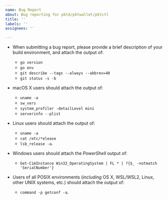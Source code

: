 ```yaml
---
name: Bug Report
about: Bug reporting for pktd/pktwallet/pktctl
title: ''
labels: ''
assignees: ''

---
```


* When submitting a bug report, please provide a brief description of your build environment, and attach the output of:
  * `go version`
  * `go env`
  * `git describe --tags --always --abbrev=40`
  * `git status -s -b`
  
* macOS X users should attach the output of:
  * `uname -a`
  * `sw_vers`
  * `system_profiler -detailLevel mini`
  * `serverinfo --plist`
  
* Linux users should attach the output of:
  * `uname -a`
  * `cat /etc/*elease`
  * `lsb_release -a`.
  
* Windows users should attach the *PowerShell* output of:
  * `Get-CimInstance Win32_OperatingSystem | FL * | ?{$_ -notmatch 'SerialNumber'}`
  
* Users of all POSIX environments (*including* OS X, WSL/WSL2, Linux, other UNIX systems, etc.) should attach the output of:
  * `command -p getconf -a`.
